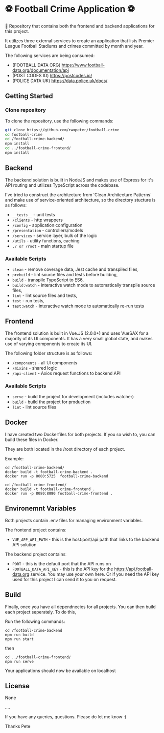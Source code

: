 # ⚽ Football Crime Application ⚽

🤲 Repository that contains both the frontend and backend applications for this project.

It utilizes three external services to create an application that lists Premier League Football Stadiums and crimes committed by month and year.

The following services are being consumed: 

- (FOOTBALL DATA ORG) https://www.football-data.org/documentation/api
- (POST CODES IO) https://postcodes.io/
- (POLICE DATA UK) https://data.police.uk/docs/

## Getting Started

### Clone repository

To clone the repository, use the following commands:

```sh
git clone https://github.com/rwxpeter/football-crime
cd football-crime
cd /football-crime-backend/
npm install
cd ../football-crime-frontend/
npm install
```

## Backend
The backend solution is built in NodeJS and makes use of Express for it's API routing and utilizes TypeScript across the codebase.

I've tried to construct the architecture from 'Clean Architecture Patterns' and make use of service-oriented architecture, so the directory stucture is as follows:
- `__tests__` - unit tests
- `/clients` - http wrappers
- `/config` - application configuration
- `/presentation` - controllers/models
- `/services` - service layer, bulk of the logic 
- `/utils` - utility functions, caching
- `./ or /root` - main startup file

### Available Scripts

- `clean` - remove coverage data, Jest cache and transpiled files,
- `prebuild` - lint source files and tests before building,
- `build` - transpile TypeScript to ES6,
- `build:watch` - interactive watch mode to automatically transpile source files,
- `lint` - lint source files and tests,
- `test` - run tests,
- `test:watch` - interactive watch mode to automatically re-run tests


## Frontend
The frontend solution is built in Vue.JS (2.0.0+) and uses VueSAX for a majority of its UI components. It has a very small global state, and makes use of varying components to create its UI.

The following folder structure is as follows: 
- `/components` - all UI components
- `/mixins` - shared logic
- `/api-client` - Axios request functions to backend API

### Available Scripts
- `serve` - build the project for development (includes watcher)
- `build` - build the project for production
- `lint` - lint source files

## Docker

I have created two Dockerfiles for both projects. If you so wish to, you can build these files in Docker.

They are both located in the /root directory of each project. 

Example: 

```
cd /football-crime-backend/
docker build -t football-crime-backend .
docker run -p 8000:5725  football-crime-backend

cd /football-crime-frontend/
docker build -t football-crime-frontend .
docker run -p 8080:8080 football-crime-frontend .
```

## Environemnt Variables

Both projects contain .env files for managing environment variables.

The frontend project contains:
- `VUE_APP_API_PATH` - this is the host:port/api path that links to the backend API solution

The backend project contains: 
- `PORT` - this is the default port that the API runs on 
- `FOOTBALL_DATA_API_KEY` - this is the API key for the https://api.football-data.org service. You may use your own here. Or if you need the API key used for this project I can send it to you on request.

## Build
Finally, once you have all dependnecies for all projects. You can then build each project seperately. To do this,

Run the following commands: 

```
cd /football-crime-backend
npm run build
npm run start
```
then
```
cd ../football-crime-frontend/
npm run serve
```

Your applications should now be available on localhost

## License

None

....

If you have any queries, questions. Please do let me know :)

Thanks
Pete
